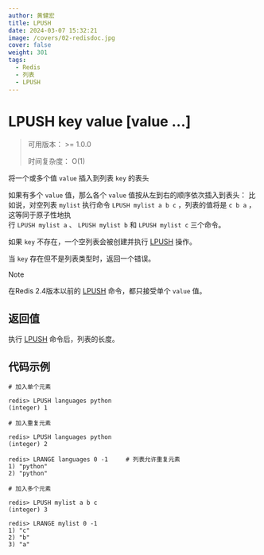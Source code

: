 ```yaml
---
author: 黄健宏
title: LPUSH
date: 2024-03-07 15:32:21
image: /covers/02-redisdoc.jpg
cover: false
weight: 301
tags:
  - Redis
  - 列表
  - LPUSH
---
```


# LPUSH key value [value …]

> 可用版本： >= 1.0.0
> 
> 时间复杂度： O(1)

将一个或多个值 `value` 插入到列表 `key` 的表头

如果有多个 `value` 值，那么各个 `value` 值按从左到右的顺序依次插入到表头： 比如说，对空列表 `mylist` 执行命令 `LPUSH mylist a b c` ，列表的值将是 `c b a` ，这等同于原子性地执行 `LPUSH mylist a` 、 `LPUSH mylist b` 和 `LPUSH mylist c` 三个命令。

如果 `key` 不存在，一个空列表会被创建并执行 [LPUSH](https://bookstack.xnzone.eu.org/02-redisdoc/03-list/01-lpush/) 操作。

当 `key` 存在但不是列表类型时，返回一个错误。

Note

在Redis 2.4版本以前的 [LPUSH](https://bookstack.xnzone.eu.org/02-redisdoc/03-list/01-lpush/) 命令，都只接受单个 `value` 值。

## 返回值

执行 [LPUSH](https://bookstack.xnzone.eu.org/02-redisdoc/03-list/01-lpush/) 命令后，列表的长度。

## 代码示例

```shell
# 加入单个元素

redis> LPUSH languages python
(integer) 1

# 加入重复元素

redis> LPUSH languages python
(integer) 2

redis> LRANGE languages 0 -1     # 列表允许重复元素
1) "python"
2) "python"

# 加入多个元素

redis> LPUSH mylist a b c
(integer) 3

redis> LRANGE mylist 0 -1
1) "c"
2) "b"
3) "a"
```